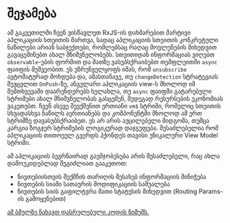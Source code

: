 # შეჯამება

ამ გაკვეთილში ჩვენ ვისწავლეთ RxJS-ის დახმარებით მარტივი აპლიკაციის სთეითის მართვა,
სადაც აპლიკაციის სთეითის კონკრეტული ნაწილები არიან საბჯექთები, რომლებსაც რაღაც
მოვლენების მიხედვით გავაცემინებთ ახალ მნიშვნელობებს. სთეითიდან ინფორმაციას ვიღებთ
`observable`-ების ფორმით და მათზე ვასუბსქრაიბებთ თემფლეითში `async` ფაიფის მეშვეობით.
ეს უზრუნველყოფს იმას, რომ `unsubscribe` ავტომატურად მოხდება და, ამასთანავე, თუ
`changeDetection` სტრატეგიას შევცვლით `OnPush`-ზე, ანგულარი აპლიკაციის view-ს მხოლოდ იმ
შემთხვევაში დაარენდერებს ხელახლა, თუ `async` ფაიფში გატარებული სტრიმები ახალ
მნიშვნელობას გასცემენ, შედეგად რესურსების ეკონომიას ვაკეთებთ. ჩვენ ასევე შევქმენით
ერთიანი `vm$` სტრიმი, რომელიც სთეითის სხვადასხვა ნაწილს აერთიანებს და კომპონენტში
მხოლოდ ამ ერთ სტრიმზე დავასუბსქრაიბეთ. ეს არ არის აუცილებელი მიდგომა, თუმცა
კარგია ზოგჯერ სტრიმების ლოგიკურად დაჯგუფება. შესაძლებელია რომ აპლიკაციის
თითოეულ გვერდს ჰქონდეს თავისი უნიკალური View Model სტრიმი.

ამ აპლიკაციის ბევრნაირად გაუმჯობესება არის შესაძლებელი, რაც ახლა დამოუკიდებლად
შეგიძლიათ გააკეთოთ:

- ნივთებიისთვის შექმნის თარიღის შესახებ ინფორმაციის მინიჭება
- ნივთების სიაში სათაურის მოდიფიკაციის საშუალება
- ნივთების სიის გაფილტვრა მათი სტატუსის მიხედვით (Routing Params-ის გამოყენებით)

[ამ ბმულზე ნახავთ დასრულებული კოდის ნიმუშს.](https://github.com/CondensedMilk7/basic-rxjs-state-management)
